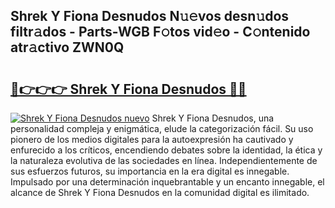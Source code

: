 ## Shrek Y Fiona Desnudos N𝚞𝚎vos desn𝚞dos filtr𝚊dos - Parts-WGB F𝚘tos vid𝚎o - C𝚘ntenido atr𝚊ctivo ZWN0Q

# <h2><a href="http://mba6p3.tromn.icu/?c=Shrek+Y+Fiona+Desnudos">🔗👉👉👉 Shrek Y Fiona Desnudos 🔗🔗</a></h2>

[![Shrek Y Fiona Desnudos nuevo](https://i.imgur.com/pEAQMta.gif)](http://mba6p3.tromn.icu/?c=Shrek+Y+Fiona+Desnudos)
Shrek Y Fiona Desnudos, una personalidad compleja y enigmática, elude la categorización fácil. Su uso pionero de los medios digitales para la autoexpresión ha cautivado y enfurecido a los críticos, encendiendo debates sobre la identidad, la ética y la naturaleza evolutiva de las sociedades en línea. Independientemente de sus esfuerzos futuros, su importancia en la era digital es innegable. Impulsado por una determinación inquebrantable y un encanto innegable, el alcance de Shrek Y Fiona Desnudos en la comunidad digital es ilimitado.
